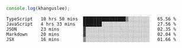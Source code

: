 ```js
console.log(khanguslee);
```

<!--START_SECTION:waka-->
```text
TypeScript   10 hrs 50 mins  ████████████████▒░░░░░░░░   65.56 % 
JavaScript   4 hrs 33 mins   ███████░░░░░░░░░░░░░░░░░░   27.56 % 
JSON         23 mins         ▓░░░░░░░░░░░░░░░░░░░░░░░░   02.35 % 
Markdown     20 mins         ▓░░░░░░░░░░░░░░░░░░░░░░░░   02.04 % 
JSX          16 mins         ▒░░░░░░░░░░░░░░░░░░░░░░░░   01.66 % 
```
<!--END_SECTION:waka-->

<!--
**khanguslee/khanguslee** is a ✨ _special_ ✨ repository because its `README.md` (this file) appears on your GitHub profile.

Here are some ideas to get you started:

- 🔭 I’m currently working on ...
- 🌱 I’m currently learning ...
- 👯 I’m looking to collaborate on ...
- 🤔 I’m looking for help with ...
- 💬 Ask me about ...
- 📫 How to reach me: ...
- 😄 Pronouns: ...
- ⚡ Fun fact: ...
-->
